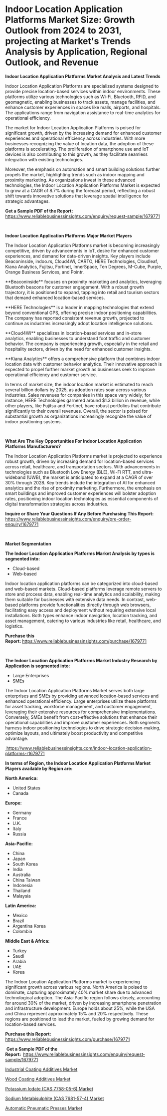 <p><h1>Indoor Location Application Platforms Market Size: Growth Outlook from 2024 to 2031, projecting at Market's Trends Analysis by Application, Regional Outlook, and Revenue</h1></p><p><strong>Indoor Location Application Platforms Market Analysis and Latest Trends</strong></p>
<p><p>Indoor Location Application Platforms are specialized systems designed to provide precise location-based services within indoor environments. These platforms utilize various technologies such as Wi-Fi, Bluetooth, RFID, and geomagnetic, enabling businesses to track assets, manage facilities, and enhance customer experiences in spaces like malls, airports, and hospitals. The applications range from navigation assistance to real-time analytics for operational efficiency.</p><p>The market for Indoor Location Application Platforms is poised for significant growth, driven by the increasing demand for enhanced customer experiences and operational efficiency across industries. With more businesses recognizing the value of location data, the adoption of these platforms is accelerating. The proliferation of smartphone use and IoT devices is also contributing to this growth, as they facilitate seamless integration with existing technologies.</p><p>Moreover, the emphasis on automation and smart building solutions further propels the market, highlighting trends such as indoor mapping and proximity marketing. As organizations invest in these advanced technologies, the Indoor Location Application Platforms Market is expected to grow at a CAGR of 8.7% during the forecast period, reflecting a robust shift towards innovative solutions that leverage spatial intelligence for strategic advantages.</p></p>
<p><strong>Get a Sample PDF of the Report:&nbsp;</strong> <a href="https://www.reliablebusinessinsights.com/enquiry/request-sample/1679771?utm_campaign=1571&utm_medium=2&utm_source=Github&utm_content=ia&utm_term=14102024&utm_id=indoor-location-application-platforms">https://www.reliablebusinessinsights.com/enquiry/request-sample/1679771</a></p>
<p>&nbsp;</p>
<p><strong>Indoor Location Application Platforms Major Market Players</strong></p>
<p><p>The Indoor Location Application Platforms market is becoming increasingly competitive, driven by advancements in IoT, desire for enhanced customer experiences, and demand for data-driven insights. Key players include Beaconinside, indoo.rs, Cloud4Wi, CARTO, HERE Technologies, Cloudleaf, Kiana Analytics, Fujitsu, Fortinet, InnerSpace, Ten Degrees, M-Cube, Purple, Orange Business Services, and Pointr.</p><p>**Beaconinside** focuses on proximity marketing and analytics, leveraging Bluetooth beacons for customer engagement. With a robust growth trajectory, it is positioned to expand, tapping into retail and tourism sectors that demand enhanced location-based services.</p><p>**HERE Technologies** is a leader in mapping technologies that extend beyond conventional GPS, offering precise indoor positioning capabilities. The company has reported consistent revenue growth, projected to continue as industries increasingly adopt location intelligence solutions.</p><p>**Cloud4Wi** specializes in location-based services and in-store analytics, enabling businesses to understand foot traffic and customer behavior. The company is experiencing growth, especially in the retail and hospitality sectors, driven by the need for enhanced customer insights.</p><p>**Kiana Analytics** offers a comprehensive platform that combines indoor location data with customer behavior analytics. Their innovative approach is expected to propel further market growth as businesses seek to improve operational efficiency and customer service.</p><p>In terms of market size, the indoor location market is estimated to reach several billion dollars by 2025, as adoption rates soar across various industries. Sales revenues for companies in this space vary widely; for instance, HERE Technologies garnered around $1.3 billion in revenue, while other players, like Fujitsu and Fortinet, have robust portfolios that contribute significantly to their overall revenues. Overall, the sector is poised for substantial growth as organizations increasingly recognize the value of indoor positioning systems.</p></p>
<p>&nbsp;</p>
<p><strong>What Are The Key Opportunities For Indoor Location Application Platforms Manufacturers?</strong></p>
<p><p>The Indoor Location Application Platforms market is projected to experience robust growth, driven by increasing demand for location-based services across retail, healthcare, and transportation sectors. With advancements in technologies such as Bluetooth Low Energy (BLE), Wi-Fi RTT, and ultra-wideband (UWB), the market is anticipated to expand at a CAGR of over 30% through 2028. Key trends include the integration of AI for enhanced analytics and the rise of proximity marketing. Furthermore, the emphasis on smart buildings and improved customer experiences will bolster adoption rates, positioning indoor location technologies as essential components of digital transformation strategies across industries.</p></p>
<p><strong>Inquire or Share Your Questions If Any Before Purchasing This Report:</strong> <a href="https://www.reliablebusinessinsights.com/enquiry/pre-order-enquiry/1679771?utm_campaign=1571&utm_medium=2&utm_source=Github&utm_content=ia&utm_term=14102024&utm_id=indoor-location-application-platforms">https://www.reliablebusinessinsights.com/enquiry/pre-order-enquiry/1679771</a></p>
<p>&nbsp;</p>
<p><strong>Market Segmentation</strong></p>
<p><strong>The Indoor Location Application Platforms Market Analysis by types is segmented into:</strong></p>
<p><ul><li>Cloud-based</li><li>Web-based</li></ul></p>
<p><p>Indoor location application platforms can be categorized into cloud-based and web-based markets. Cloud-based platforms leverage remote servers to store and process data, enabling real-time analytics and scalability, making them suitable for businesses with extensive data needs. In contrast, web-based platforms provide functionalities directly through web browsers, facilitating easy access and deployment without requiring extensive local installations. Both types enhance indoor navigation, location tracking, and asset management, catering to various industries like retail, healthcare, and logistics.</p></p>
<p><strong>Purchase this Report:&nbsp;</strong><a href="https://www.reliablebusinessinsights.com/purchase/1679771?utm_campaign=1571&utm_medium=2&utm_source=Github&utm_content=ia&utm_term=14102024&utm_id=indoor-location-application-platforms">https://www.reliablebusinessinsights.com/purchase/1679771</a></p>
<p>&nbsp;</p>
<p><strong>The Indoor Location Application Platforms Market Industry Research by Application is segmented into:</strong></p>
<p><ul><li>Large Enterprises</li><li>SMEs</li></ul></p>
<p><p>The Indoor Location Application Platforms Market serves both large enterprises and SMEs by providing advanced location-based services and enhanced operational efficiency. Large enterprises utilize these platforms for asset tracking, workforce management, and customer engagement, leveraging their extensive resources for comprehensive implementations. Conversely, SMEs benefit from cost-effective solutions that enhance their operational capabilities and improve customer experiences. Both segments harness indoor positioning technologies to drive strategic decision-making, optimize layouts, and ultimately boost productivity and competitive advantage.</p></p>
<p><a href="https://www.reliablebusinessinsights.com/indoor-location-application-platforms-r1679771?utm_campaign=1571&utm_medium=2&utm_source=Github&utm_content=ia&utm_term=14102024&utm_id=indoor-location-application-platforms">&nbsp;https://www.reliablebusinessinsights.com/indoor-location-application-platforms-r1679771</a></p>
<p><strong>In terms of Region, the Indoor Location Application Platforms Market Players available by Region are:</strong></p>
<p>
    <p> <strong> North America: </strong>
        <ul>
            <li>United States</li>
            <li>Canada</li>
        </ul>
        </p> 
    <p> <strong> Europe: </strong>
        <ul>
            <li>Germany</li>
            <li>France</li>
            <li>U.K.</li>
            <li>Italy</li>
            <li>Russia</li>
        </ul>
        </p> 
    <p> <strong> Asia-Pacific: </strong>
        <ul>
            <li>China</li>
            <li>Japan</li>
            <li>South Korea</li>
            <li>India</li>
            <li>Australia</li>
            <li>China Taiwan</li>
            <li>Indonesia</li>
            <li>Thailand</li>
            <li>Malaysia</li>
        </ul>
        </p> 
    <p> <strong> Latin America: </strong>
        <ul>
            <li>Mexico</li>
            <li>Brazil</li>
            <li>Argentina Korea</li>
            <li>Colombia</li>
        </ul>
        </p> 
    <p> <strong> Middle East & Africa: </strong>
        <ul>
            <li>Turkey</li>
            <li>Saudi</li>
            <li>Arabia</li>
            <li>UAE</li>
            <li>Korea</li>
        </ul>
    </p>
    </p>
<p><p>The Indoor Location Application Platforms market is experiencing significant growth across various regions. North America is poised to dominate, capturing approximately 40% market share due to advanced technological adoption. The Asia-Pacific region follows closely, accounting for around 30% of the market, driven by increasing smartphone penetration and infrastructure development. Europe holds about 25%, while the USA and China represent approximately 15% and 20% respectively. These regions are positioned to lead the market, fueled by growing demand for location-based services.</p></p>
<p><strong>Purchase this Report: </strong><a href="https://www.reliablebusinessinsights.com/purchase/1679771?utm_campaign=1571&utm_medium=2&utm_source=Github&utm_content=ia&utm_term=14102024&utm_id=indoor-location-application-platforms">https://www.reliablebusinessinsights.com/purchase/1679771</a></p>
<p>&nbsp;<strong>Get a Sample PDF of the Report:&nbsp;&nbsp;</strong><a href="https://www.reliablebusinessinsights.com/enquiry/request-sample/1679771?utm_campaign=1571&utm_medium=2&utm_source=Github&utm_content=ia&utm_term=14102024&utm_id=indoor-location-application-platforms">https://www.reliablebusinessinsights.com/enquiry/request-sample/1679771</a></p>
<p><strong></strong></p>
<p><p><a href="https://www.linkedin.com/pulse/competitive-intelligence-industrial-coating-additives-market-xzixc?utm_campaign=1571&utm_medium=2&utm_source=Github&utm_content=ia&utm_term=14102024&utm_id=indoor-location-application-platforms">Industrial Coating Additives Market</a></p><p><a href="https://www.linkedin.com/pulse/wood-coating-additives-market-drivers-challenges-forecast-bshlc?utm_campaign=1571&utm_medium=2&utm_source=Github&utm_content=ia&utm_term=14102024&utm_id=indoor-location-application-platforms">Wood Coating Additives Market</a></p><p><a href="https://www.linkedin.com/pulse/comprehensive-potassium-iodate-cas-7758-05-6-market-report-za69c?utm_campaign=1571&utm_medium=2&utm_source=Github&utm_content=ia&utm_term=14102024&utm_id=indoor-location-application-platforms">Potassium Iodate (CAS 7758-05-6) Market</a></p><p><a href="https://www.linkedin.com/pulse/pioneering-growth-analyzing-global-sodium-metabisulphite-cas-a2rxc?utm_campaign=1571&utm_medium=2&utm_source=Github&utm_content=ia&utm_term=14102024&utm_id=indoor-location-application-platforms">Sodium Metabisulphite (CAS 7681-57-4) Market</a></p><p><a href="https://www.linkedin.com/pulse/automatic-pneumatic-presses-market-forecasts-trends-impact-analysis-fxq3c?trk=public_post_embed_feed-article-content&utm_campaign=1571&utm_medium=2&utm_source=Github&utm_content=ia&utm_term=14102024&utm_id=indoor-location-application-platforms">Automatic Pneumatic Presses Market</a></p></p>